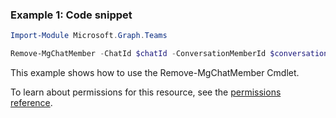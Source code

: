 ### Example 1: Code snippet

```powershellImport-Module Microsoft.Graph.Teams

Remove-MgChatMember -ChatId $chatId -ConversationMemberId $conversationMemberId
```
This example shows how to use the Remove-MgChatMember Cmdlet.
To learn about permissions for this resource, see the [permissions reference](/graph/permissions-reference).

